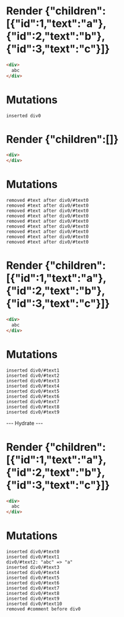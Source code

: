 # Render {"children":[{"id":1,"text":"a"},{"id":2,"text":"b"},{"id":3,"text":"c"}]}
```html
<div>
  abc
</div>
```

# Mutations
```
inserted div0
```


# Render {"children":[]}
```html
<div>
</div>
```

# Mutations
```
removed #text after div0/#text0
removed #text after div0/#text0
removed #text after div0/#text0
removed #text after div0/#text0
removed #text after div0/#text0
removed #text after div0/#text0
removed #text after div0/#text0
removed #text after div0/#text0
removed #text after div0/#text0
```


# Render {"children":[{"id":1,"text":"a"},{"id":2,"text":"b"},{"id":3,"text":"c"}]}
```html
<div>
  abc
</div>
```

# Mutations
```
inserted div0/#text1
inserted div0/#text2
inserted div0/#text3
inserted div0/#text4
inserted div0/#text5
inserted div0/#text6
inserted div0/#text7
inserted div0/#text8
inserted div0/#text9
```


--- Hydrate ---
# Render {"children":[{"id":1,"text":"a"},{"id":2,"text":"b"},{"id":3,"text":"c"}]}
```html
<div>
  abc
</div>
```

# Mutations
```
inserted div0/#text0
inserted div0/#text1
div0/#text2: "abc" => "a"
inserted div0/#text3
inserted div0/#text4
inserted div0/#text5
inserted div0/#text6
inserted div0/#text7
inserted div0/#text8
inserted div0/#text9
inserted div0/#text10
removed #comment before div0
```